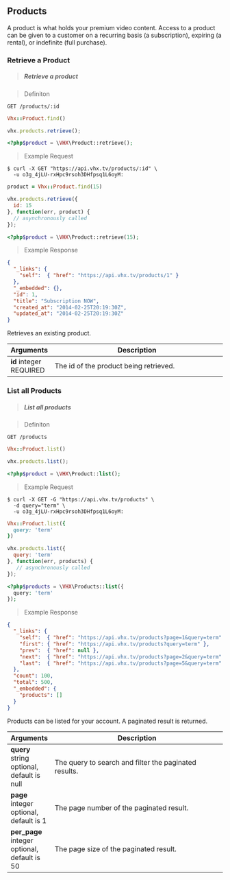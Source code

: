 <!-- ___PRODUCTS____________________________ -->
<h2 class="head-3 margin-top-xlarge padding-top-xlarge border-top margin-bottom-medium" id="products">Products</h2>

<section class="text-2 contain">
  <p>A product is what holds your premium video content. Access to a product can be given to a customer on a recurring basis (a subscription), expiring (a rental), or indefinite (full purchase).</p>
</section>

<h3 class="text-2 text--navy text--bold margin-top-large margin-bottom-medium" id="product-retrieve">Retrieve a Product</h3>

> <h5 class="head-5 text--white margin-bottom-medium">Retrieve a product</h5>

> Definiton

```shell
GET /products/:id
```

```ruby
Vhx::Product.find()
```

```javascript
vhx.products.retrieve();
```

```php
<?php$product = \VHX\Product::retrieve();
```

> Example Request

```shell
$ curl -X GET "https://api.vhx.tv/products/:id" \
  -u o3g_4jLU-rxHpc9rsoh3DHfpsq1L6oyM:
```

```ruby
product = Vhx::Product.find(15)
```

```javascript
vhx.products.retrieve({
  id: 15
}, function(err, product) {
  // asynchronously called
});
```

```php
<?php$product = \VHX\Product::retrieve(15);
```

> Example Response

```json
{
  "_links": {
    "self":  { "href": "https://api.vhx.tv/products/1" }
  },
  "_embedded": {},
  "id": 1,
  "title": "Subscription NOW",
  "created_at": "2014-02-25T20:19:30Z",
  "updated_at": "2014-02-25T20:19:30Z"
}
```
<section class="text-2 contain">
  <p>Retrieves an existing product.</p>
</section>

<table>
  <thead>
    <tr class="text-2">
      <th class="padding-medium nowrap">Arguments</th>
      <th class="padding-medium" width="100%">Description</th>
    </tr>
  </thead>

  <tbody>
    <tr class="text-2 border-bottom border--light-gray">
      <td>
        <strong class="is-block text--navy">id</strong>
        <span class="is-block text--transparent text-3">integer</span>
        <span class="text--yellow text-3">REQUIRED</span>
      </td>
      <td>The id of the product being retrieved.</td>
    </tr>
  </tbody>
</table>

<h3 class="text-2 text--navy text--bold margin-top-large margin-bottom-medium" id="product-list">List all Products</h3>

> <h5 class="head-5 text--white margin-bottom-medium">List all products</h5>

> Definiton


```shell
GET /products
```

```ruby
Vhx::Product.list()
```

```javascript
vhx.products.list();
```

```php
<?php$product = \VHX\Product::list();
```

> Example Request

```shell
$ curl -X GET -G "https://api.vhx.tv/products" \
  -d query="term" \
  -u o3g_4jLU-rxHpc9rsoh3DHfpsq1L6oyM:
```

```ruby
Vhx::Product.list({
  query: 'term'
})
```

```javascript
vhx.products.list({
  query: 'term'
}, function(err, products) {
   // asynchronously called
});
```

```php
<?php$products = \VHX\Products::list({
  query: 'term'
});
```

> Example Response

```json
{
  "_links": {
    "self":  { "href": "https://api.vhx.tv/products?page=1&query=term" },
    "first": { "href": "https://api.vhx.tv/products?query=term" },
    "prev":  { "href": null },
    "next":  { "href": "https://api.vhx.tv/products?page=2&query=term" },
    "last":  { "href": "https://api.vhx.tv/products?page=5&query=term" }
  },
  "count": 100,
  "total": 500,
  "_embedded": {
    "products": []
  }
}
```

<section class="text-2 contain margin-bottom-medium">
  <p>Products can be listed for your account. A paginated result is returned.</p>
</section>

<table>
  <thead>
    <tr class="text-2">
      <th class="padding-medium nowrap">Arguments</th>
      <th class="padding-medium" width="100%">Description</th>
    </tr>
  </thead>

  <tbody>
    <tr class="text-2 border-bottom border--light-gray">
      <td>
        <strong class="is-block text--navy">query</strong>
        <span class="is-block text--transparent text-3">string</span>
        <span class="text--transparent text-3">optional, default is null</span>
      </td>
      <td>The query to search and filter the paginated results.</td>
    </tr>
    <tr class="text-2 border-bottom border--light-gray">
      <td>
        <strong class="is-block text--navy">page</strong>
        <span class="is-block text--transparent text-3">integer</span>
        <span class="text--transparent text-3">optional, default is 1</span>
      </td>
      <td>The page number of the paginated result.</td>
    </tr>
    <tr class="text-2 border-bottom border--light-gray">
      <td>
        <strong class="is-block text--navy">per_page</strong>
        <span class="is-block text--transparent text-3">integer</span>
        <span class="text--transparent text-3">optional, default is 50</span>
      </td>
      <td>The page size of the paginated result.</td>
    </tr>
  </tbody>
</table>
